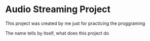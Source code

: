 # Audio Streaming Project

This project was created by me just for practicing the proggraming

The name tells by itself, what does this project do